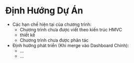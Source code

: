 # Định Hướng Dự Án

- Các hạn chế hiện tại của chương trình:
  - Chương trình chưa được viết theo kiến trúc HMVC 
  - thiết kế
  - Chương trình chưa được phân tác
- Định hướng phát triển (Khi merge vào Dashboard Chính):
  - ...
  - ...